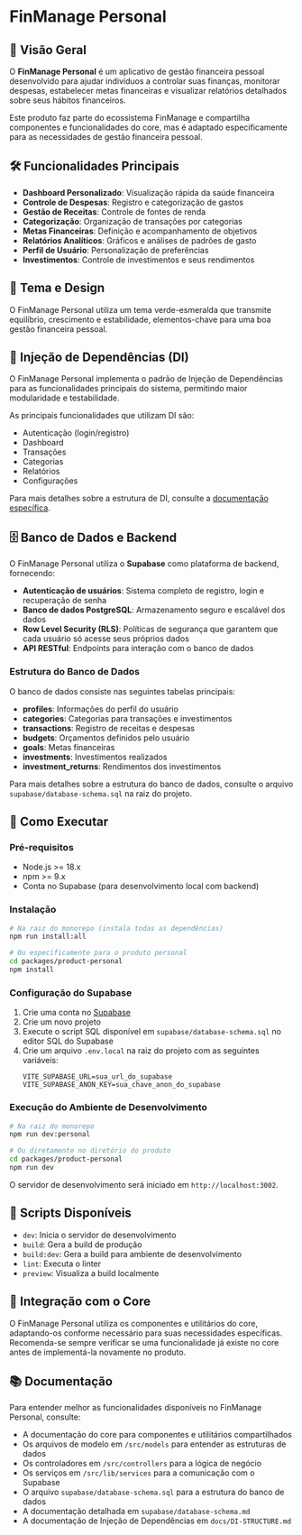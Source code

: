 # FinManage Personal

## 📱 Visão Geral
O **FinManage Personal** é um aplicativo de gestão financeira pessoal desenvolvido para ajudar indivíduos a controlar suas finanças, monitorar despesas, estabelecer metas financeiras e visualizar relatórios detalhados sobre seus hábitos financeiros.

Este produto faz parte do ecossistema FinManage e compartilha componentes e funcionalidades do core, mas é adaptado especificamente para as necessidades de gestão financeira pessoal.

## 🛠️ Funcionalidades Principais
- **Dashboard Personalizado**: Visualização rápida da saúde financeira
- **Controle de Despesas**: Registro e categorização de gastos
- **Gestão de Receitas**: Controle de fontes de renda
- **Categorização**: Organização de transações por categorias
- **Metas Financeiras**: Definição e acompanhamento de objetivos
- **Relatórios Analíticos**: Gráficos e análises de padrões de gasto
- **Perfil de Usuário**: Personalização de preferências
- **Investimentos**: Controle de investimentos e seus rendimentos

## 🎨 Tema e Design
O FinManage Personal utiliza um tema verde-esmeralda que transmite equilíbrio, crescimento e estabilidade, elementos-chave para uma boa gestão financeira pessoal.

## 💉 Injeção de Dependências (DI)
O FinManage Personal implementa o padrão de Injeção de Dependências para as funcionalidades principais do sistema, permitindo maior modularidade e testabilidade. 

As principais funcionalidades que utilizam DI são:
- Autenticação (login/registro)
- Dashboard
- Transações
- Categorias
- Relatórios
- Configurações

Para mais detalhes sobre a estrutura de DI, consulte a [documentação específica](./docs/DI-STRUCTURE.md).

## 🗄️ Banco de Dados e Backend
O FinManage Personal utiliza o **Supabase** como plataforma de backend, fornecendo:

- **Autenticação de usuários**: Sistema completo de registro, login e recuperação de senha
- **Banco de dados PostgreSQL**: Armazenamento seguro e escalável dos dados
- **Row Level Security (RLS)**: Políticas de segurança que garantem que cada usuário só acesse seus próprios dados
- **API RESTful**: Endpoints para interação com o banco de dados

### Estrutura do Banco de Dados
O banco de dados consiste nas seguintes tabelas principais:

- **profiles**: Informações do perfil do usuário
- **categories**: Categorias para transações e investimentos
- **transactions**: Registro de receitas e despesas
- **budgets**: Orçamentos definidos pelo usuário
- **goals**: Metas financeiras
- **investments**: Investimentos realizados
- **investment_returns**: Rendimentos dos investimentos

Para mais detalhes sobre a estrutura do banco de dados, consulte o arquivo `supabase/database-schema.sql` na raiz do projeto.

## 🚀 Como Executar

### Pré-requisitos
- Node.js >= 18.x
- npm >= 9.x
- Conta no Supabase (para desenvolvimento local com backend)

### Instalação
```bash
# Na raiz do monorepo (instala todas as dependências)
npm run install:all

# Ou especificamente para o produto personal
cd packages/product-personal
npm install
```

### Configuração do Supabase
1. Crie uma conta no [Supabase](https://supabase.com/)
2. Crie um novo projeto
3. Execute o script SQL disponível em `supabase/database-schema.sql` no editor SQL do Supabase
4. Crie um arquivo `.env.local` na raiz do projeto com as seguintes variáveis:
   ```
   VITE_SUPABASE_URL=sua_url_do_supabase
   VITE_SUPABASE_ANON_KEY=sua_chave_anon_do_supabase
   ```

### Execução do Ambiente de Desenvolvimento
```bash
# Na raiz do monorepo
npm run dev:personal

# Ou diretamente no diretório do produto
cd packages/product-personal
npm run dev
```

O servidor de desenvolvimento será iniciado em `http://localhost:3002`.

## 🧪 Scripts Disponíveis
- `dev`: Inicia o servidor de desenvolvimento
- `build`: Gera a build de produção
- `build:dev`: Gera a build para ambiente de desenvolvimento
- `lint`: Executa o linter
- `preview`: Visualiza a build localmente

## 🔄 Integração com o Core
O FinManage Personal utiliza os componentes e utilitários do core, adaptando-os conforme necessário para suas necessidades específicas. Recomenda-se sempre verificar se uma funcionalidade já existe no core antes de implementá-la novamente no produto.

## 📚 Documentação
Para entender melhor as funcionalidades disponíveis no FinManage Personal, consulte:

- A documentação do core para componentes e utilitários compartilhados
- Os arquivos de modelo em `/src/models` para entender as estruturas de dados
- Os controladores em `/src/controllers` para a lógica de negócio
- Os serviços em `/src/lib/services` para a comunicação com o Supabase
- O arquivo `supabase/database-schema.sql` para a estrutura do banco de dados
- A documentação detalhada em `supabase/database-schema.md`
- A documentação de Injeção de Dependências em `docs/DI-STRUCTURE.md` 